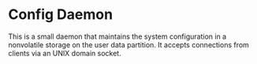 # Config Daemon
This is a small daemon that maintains the system configuration in a nonvolatile storage on the user data partition. It accepts connections from clients via an UNIX domain socket.
